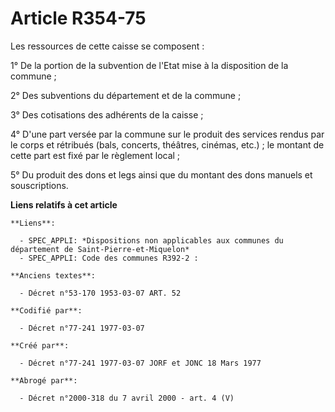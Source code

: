 # Article R354-75

Les ressources   de cette caisse se composent : 

1° De la portion de la subvention de l'Etat mise à la disposition de la commune ; 

2° Des subventions du département et de la commune ; 

3° Des cotisations des adhérents de la caisse ; 

4° D'une part versée par la commune sur le produit des services rendus par le corps et rétribués (bals, concerts, théâtres,
cinémas, etc.) ; le montant de cette part est fixé par le règlement local ; 

5° Du produit des dons et legs ainsi que du montant des dons manuels et souscriptions.

**Liens relatifs à cet article**

	**Liens**:

	  - SPEC_APPLI: *Dispositions non applicables aux communes du département de Saint-Pierre-et-Miquelon*
	  - SPEC_APPLI: Code des communes R392-2 :

	**Anciens textes**:

	  - Décret n°53-170 1953-03-07 ART. 52

	**Codifié par**:

	  - Décret n°77-241 1977-03-07

	**Créé par**:

	  - Décret n°77-241 1977-03-07 JORF et JONC 18 Mars 1977

	**Abrogé par**:

	  - Décret n°2000-318 du 7 avril 2000 - art. 4 (V)
